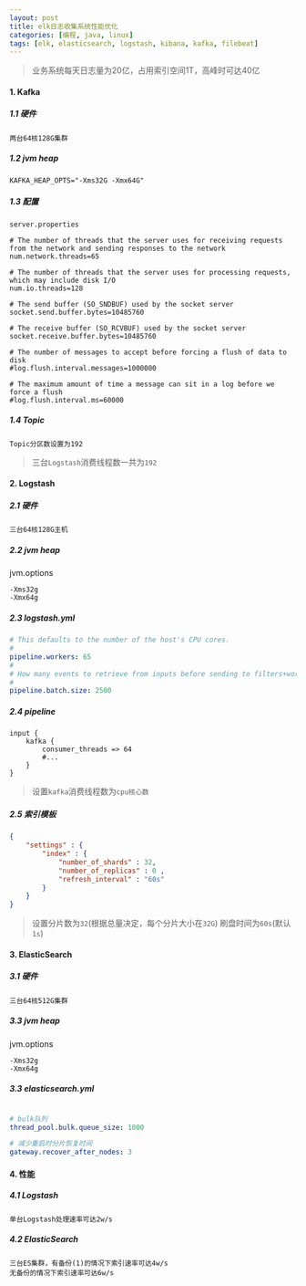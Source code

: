 ```yaml
---
layout: post
title: elk日志收集系统性能优化
categories: [编程, java, linux]
tags: [elk, elasticsearch, logstash, kibana, kafka, filebeat]
---
```



> 业务系统每天日志量为20亿，占用索引空间1T，高峰时可达40亿

#### 1. Kafka

##### 1.1 硬件

```
两台64核128G集群
```
##### 1.2 jvm heap

```
KAFKA_HEAP_OPTS="-Xms32G -Xmx64G"
```

##### 1.3 配置

`server.properties`
```
# The number of threads that the server uses for receiving requests from the network and sending responses to the network
num.network.threads=65

# The number of threads that the server uses for processing requests, which may include disk I/O
num.io.threads=128

# The send buffer (SO_SNDBUF) used by the socket server
socket.send.buffer.bytes=10485760

# The receive buffer (SO_RCVBUF) used by the socket server
socket.receive.buffer.bytes=10485760

# The number of messages to accept before forcing a flush of data to disk
#log.flush.interval.messages=1000000

# The maximum amount of time a message can sit in a log before we force a flush
#log.flush.interval.ms=60000
```

##### 1.4 Topic

```
Topic分区数设置为192
```

> 三台`Logstash`消费线程数一共为`192`

#### 2. Logstash

##### 2.1 硬件
```
三台64核128G主机
```

##### 2.2 jvm heap

jvm.options
```
-Xms32g
-Xmx64g
```

##### 2.3 logstash.yml

```yaml
# This defaults to the number of the host's CPU cores.
#
pipeline.workers: 65
#
# How many events to retrieve from inputs before sending to filters+workers
#
pipeline.batch.size: 2500
```

##### 2.4 pipeline

```
input {
    kafka {
        consumer_threads => 64
        #...
    }
}
```

> 设置`kafka`消费线程数为`cpu核心数`

##### 2.5 索引模板

```json
{
    "settings" : {
        "index" : {
            "number_of_shards" : 32,
            "number_of_replicas" : 0 ,
            "refresh_interval" : "60s"
        }
    }
}
```

> 设置分片数为`32`(根据总量决定，每个分片大小在`32G`)
> 刷盘时间为`60s`(默认`1s`)

#### 3. ElasticSearch

##### 3.1 硬件

```
三台64核512G集群
```

##### 3.3 jvm heap

jvm.options
```
-Xms32g
-Xmx64g
```

##### 3.3 elasticsearch.yml

```yaml

# bulk队列
thread_pool.bulk.queue_size: 1000

# 减少重启时分片恢复时间
gateway.recover_after_nodes: 3
```

#### 4. 性能

##### 4.1 Logstash
```
单台Logstash处理速率可达2w/s
```

##### 4.2 ElasticSearch
```
三台ES集群，有备份(1)的情况下索引速率可达4w/s
无备份的情况下索引速率可达6w/s
```